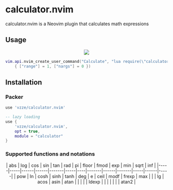 # calculator.nvim
calculator.nvim is a Neovim plugin that calculates math expressions

## Usage

<p align="center">
    <img src="https://raw.githubusercontent.com/vzze/calculator.nvim/main/calc.gif">
</p>

```lua
vim.api.nvim_create_user_command("Calculate", "lua require(\"calculator\").calculate()",
    { ["range"] = 1, ["nargs"] = 0 })
```

## Installation

### Packer
```lua
use 'vzze/calculator.nvim'

-- lazy loading
use {
    'vzze/calculator.nvim',
    opt = true,
    module = "calculator"
}
```

### Supported functions and notations

<p align="center">
| abs | log | cos  | sin  | tan   | rad | pi | floor | fmod |  exp  | min | sqrt | inf |
|-----|-----|------|------|-------|-----|----|-------|------|-------|-----|------|-----|
| pow | ln  | cosh | sinh | tanh  | deg | e  | ceil  | modf | frexp | max              |
|     | lg  | acos | asin | atan  |     |    |       |      | ldexp |                  |
|     |     |      |      | atan2 |
</p>
